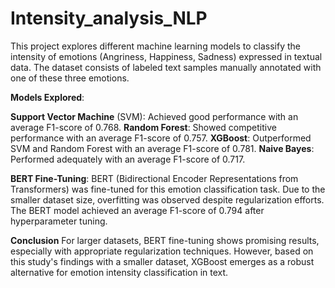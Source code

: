 # Intensity_analysis_NLP

This project explores different machine learning models to classify the intensity of emotions (Angriness, Happiness, Sadness) expressed in textual data. The dataset consists of labeled text samples manually annotated with one of these three emotions.

**Models Explored**:

**Support Vector Machine** (SVM): Achieved good performance with an average F1-score of 0.768.
**Random Forest**: Showed competitive performance with an average F1-score of 0.757.
**XGBoost**: Outperformed SVM and Random Forest with an average F1-score of 0.781.
**Naive Bayes**: Performed adequately with an average F1-score of 0.717.

**BERT Fine-Tuning**:
BERT (Bidirectional Encoder Representations from Transformers) was fine-tuned for this emotion classification task. Due to the smaller dataset size, overfitting was observed despite regularization efforts. The BERT model achieved an average F1-score of 0.794 after hyperparameter tuning.

**Conclusion**
For larger datasets, BERT fine-tuning shows promising results, especially with appropriate regularization techniques. However, based on this study's findings with a smaller dataset, XGBoost emerges as a robust alternative for emotion intensity classification in text.
